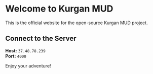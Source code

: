 # Welcome to Kurgan MUD

This is the official website for the open-source Kurgan MUD project.

## Connect to the Server

**Host:** `37.48.78.239`  
**Port:** `4000`

Enjoy your adventure!
